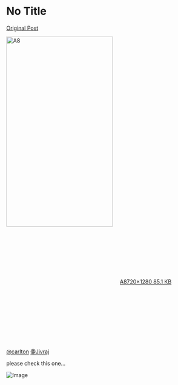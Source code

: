 # No Title

[Original Post](https://discourse.onlinedegree.iitm.ac.in/t/164277/359)

<p><div class="lightbox-wrapper"><a class="lightbox" href="https://europe1.discourse-cdn.com/flex013/uploads/iitm/original/3X/6/8/68423b54f8da150ecf68a17a19215d51def3ae83.jpeg" data-download-href="/uploads/short-url/eSjyAinyD3Rk4efDQena0iYIpRF.jpeg?dl=1" title="A8" rel="noopener nofollow ugc"><img src="https://europe1.discourse-cdn.com/flex013/uploads/iitm/optimized/3X/6/8/68423b54f8da150ecf68a17a19215d51def3ae83_2_281x500.jpeg" alt="A8" data-base62-sha1="eSjyAinyD3Rk4efDQena0iYIpRF" width="281" height="500" srcset="https://europe1.discourse-cdn.com/flex013/uploads/iitm/optimized/3X/6/8/68423b54f8da150ecf68a17a19215d51def3ae83_2_281x500.jpeg, https://europe1.discourse-cdn.com/flex013/uploads/iitm/optimized/3X/6/8/68423b54f8da150ecf68a17a19215d51def3ae83_2_421x750.jpeg 1.5x, https://europe1.discourse-cdn.com/flex013/uploads/iitm/optimized/3X/6/8/68423b54f8da150ecf68a17a19215d51def3ae83_2_562x1000.jpeg 2x" data-dominant-color="446487"><div class="meta"><svg class="fa d-icon d-icon-far-image svg-icon" aria-hidden="true"><use href="#far-image"></use></svg><span class="filename">A8</span><span class="informations">720×1280 85.1 KB</span><svg class="fa d-icon d-icon-discourse-expand svg-icon" aria-hidden="true"><use href="#discourse-expand"></use></svg></div></a></div><br>
<a class="mention" href="/u/carlton">@carlton</a> <a class="mention" href="/u/jivraj">@Jivraj</a></p>
<p>please check this one…</p>

![Image](https://europe1.discourse-cdn.com/flex013/uploads/iitm/optimized/3X/6/8/68423b54f8da150ecf68a17a19215d51def3ae83_2_281x500.jpeg)